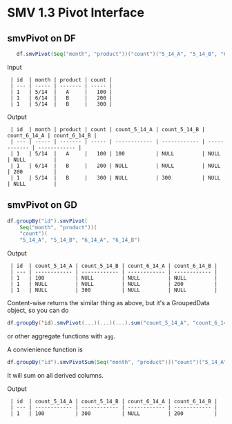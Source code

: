 # SMV 1.3 Pivot Interface

## smvPivot on DF

```scala
   df.smvPivot(Seq("month", "product"))("count")("5_14_A", "5_14_B", "6_14_A", "6_14_B")
```
 
Input
```
 | id  | month | product | count |
 | --- | ----- | ------- | ----- |
 | 1   | 5/14  |   A     |   100 |
 | 1   | 6/14  |   B     |   200 |
 | 1   | 5/14  |   B     |   300 |
```
 
Output
```
 | id  | month | product | count | count_5_14_A | count_5_14_B | count_6_14_A | count_6_14_B |
 | --- | ----- | ------- | ----- | ------------ | ------------ | ------------ | ------------ |
 | 1   | 5/14  |   A     |   100 | 100          | NULL         | NULL         | NULL         |
 | 1   | 6/14  |   B     |   200 | NULL         | NULL         | NULL         | 200          |
 | 1   | 5/14  |   B     |   300 | NULL         | 300          | NULL         | NULL         |
``` 

## smvPivot on GD

```scala
df.groupBy("id").smvPivot(
    Seq("month", "product"))(
    "count")(
    "5_14_A", "5_14_B", "6_14_A", "6_14_B")
```

Output
```
 | id  | count_5_14_A | count_5_14_B | count_6_14_A | count_6_14_B |
 | --- | ------------ | ------------ | ------------ | ------------ |
 | 1   | 100          | NULL         | NULL         | NULL         |
 | 1   | NULL         | NULL         | NULL         | 200          |
 | 1   | NULL         | 300          | NULL         | NULL         |
```

Content-wise returns the similar thing as above, but it's a GroupedData object, so you can do
```scala
df.groupBy('id).smvPivot(...)(...)(...).sum("count_5_14_A", "count_6_14_B")
```
or other aggregate functions with ```agg```.

A convienience function is 
```scala
df.groupBy("id").smvPivotSum(Seq("month", "product"))("count")("5_14_A", "5_14_B", "6_14_A", "6_14_B")
```
It will sum on all derived columns.

Output
```
 | id  | count_5_14_A | count_5_14_B | count_6_14_A | count_6_14_B |
 | --- | ------------ | ------------ | ------------ | ------------ |
 | 1   | 100          | 300          | NULL         | 200          |
```
